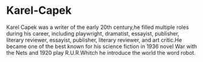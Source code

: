 # Karel-Capek
Karel Capek was a writer of the early 20th century,he filled multiple roles during his career, including playwright, dramatist, essayist, publisher, literary reviewer, 
essayist, publisher, literary reviewer, and art critic.He became one of the best known for his science fiction in 1936 novel War with the Nets and 1920 play 
R.U.R.Whitch he introduce the world the word robot.
